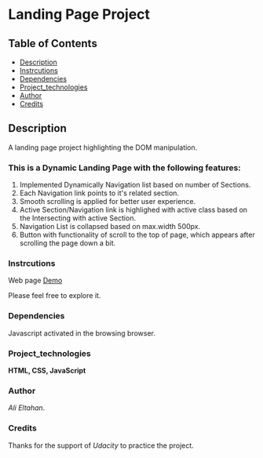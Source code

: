 # Landing Page Project

## Table of Contents

- [Description](#Description)
- [Instrcutions](#Instrcutions)
- [Dependencies](#Dependencies)
- [Project_technologies](#Project_technologies)
- [Author](#Author)
- [Credits](#credits)

## Description

A landing page project highlighting the DOM manipulation.

### This is a Dynamic Landing Page with the following features:

1. Implemented Dynamically Navigation list based on number of Sections.
2. Each Navigation link points to it's related section.
3. Smooth scrolling is applied for better user experience.
4. Active Section/Navigation link is highlighed with active class based on the Intersecting with active Section.
5. Navigation List is collapsed based on max.width 500px.
6. Button with functionality of scroll to the top of page, which appears after scrolling the page down a bit.

### Instrcutions

Web page [Demo](http://landingpage.businessclouder.com/)

Please feel free to explore it.

### Dependencies

Javascript activated in the browsing browser.

### Project_technologies

**HTML, CSS, JavaScript**

### Author

_Ali Eltahan_.

### Credits

Thanks for the support of _Udacity_ to practice the project.
